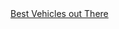 <!DOCTYPE html>

  <html>
    <head>
      <title> All About Vehicles </title>
      <link rel="stylesheet" href="stylesheets.css">
  </head>
  <body>
    <div class="navigationbar">
    <a href="https://aatech0125.github.io/Website/README.md/README.md">Best Vehicles out There</a>
      
